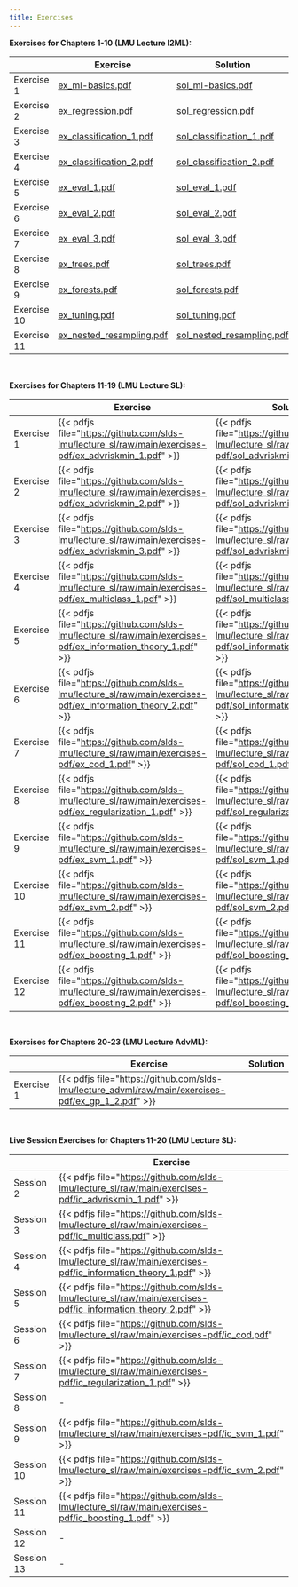 ```yaml
---
title: Exercises
---
```


__Exercises for Chapters 1-10 (LMU Lecture I2ML):__

|             | Exercise         | Solution           | Python Solution    |
| ------------| ---------------- | ------------------ | ------------------ |
| Exercise 1  &nbsp;| [ex_ml-basics.pdf](https://github.com/slds-lmu/lecture_i2ml/raw/master/exercises-pdf/ex_ml-basics.pdf) | [sol_ml-basics.pdf](https://github.com/slds-lmu/lecture_i2ml/raw/master/exercises-pdf/sol_ml-basics.pdf) |          |
| Exercise 2  &nbsp;| [ex_regression.pdf](https://github.com/slds-lmu/lecture_i2ml/raw/master/exercises-pdf/ex_regression.pdf) | [sol_regression.pdf](https://github.com/slds-lmu/lecture_i2ml/raw/master/exercises-pdf/sol_regression.pdf) | [sol_regression_py.ipynb](https://github.com/slds-lmu/lecture_i2ml/blob/master/exercises/supervised-regression/sol_regression_py.ipynb) | 
| Exercise 3  &nbsp;| [ex_classification_1.pdf](https://github.com/slds-lmu/lecture_i2ml/raw/master/exercises-pdf/ex_classification_1.pdf) | [sol_classification_1.pdf](https://github.com/slds-lmu/lecture_i2ml/raw/master/exercises-pdf/sol_classification_1.pdf) |          |
| Exercise 4  &nbsp;| [ex_classification_2.pdf](https://github.com/slds-lmu/lecture_i2ml/raw/master/exercises-pdf/ex_classification_2.pdf) | [sol_classification_2.pdf](https://github.com/slds-lmu/lecture_i2ml/raw/master/exercises-pdf/sol_classification_2.pdf) | [sol_classification_2_py.ipynb](https://github.com/slds-lmu/lecture_i2ml/blob/master/exercises/supervised-classification/sol_classification_2_py.ipynb) |
| Exercise 5  &nbsp;| [ex_eval_1.pdf](https://github.com/slds-lmu/lecture_i2ml/raw/master/exercises-pdf/ex_eval_1.pdf) | [sol_eval_1.pdf](https://github.com/slds-lmu/lecture_i2ml/raw/master/exercises-pdf/sol_eval_1.pdf) | [sol_eval_1_py.ipynb](https://github.com/slds-lmu/lecture_i2ml/blob/master/exercises/evaluation/sol_eval_1_py.ipynb)  |
| Exercise 6  &nbsp;| [ex_eval_2.pdf](https://github.com/slds-lmu/lecture_i2ml/raw/master/exercises-pdf/ex_eval_2.pdf) | [sol_eval_2.pdf](https://github.com/slds-lmu/lecture_i2ml/raw/master/exercises-pdf/sol_eval_2.pdf) | [sol_eval_2_py.ipynb](https://github.com/slds-lmu/lecture_i2ml/blob/master/exercises/evaluation/sol_eval_2_py.ipynb)  |
| Exercise 7  &nbsp;| [ex_eval_3.pdf](https://github.com/slds-lmu/lecture_i2ml/raw/master/exercises-pdf/ex_eval_3.pdf) | [sol_eval_3.pdf](https://github.com/slds-lmu/lecture_i2ml/raw/master/exercises-pdf/sol_eval_3.pdf) |  [sol_eval_3_py.ipynb](https://github.com/slds-lmu/lecture_i2ml/blob/master/exercises/evaluation/sol_eval_3_py.ipynb)   |
| Exercise 8  &nbsp;| [ex_trees.pdf](https://github.com/slds-lmu/lecture_i2ml/raw/master/exercises-pdf/ex_trees.pdf) | [sol_trees.pdf](https://github.com/slds-lmu/lecture_i2ml/raw/master/exercises-pdf/sol_trees.pdf) |  [sol_trees_py.ipynb](https://github.com/slds-lmu/lecture_i2ml/blob/master/exercises/trees/sol_trees_py.ipynb)   |
| Exercise 9  &nbsp;| [ex_forests.pdf](https://github.com/slds-lmu/lecture_i2ml/raw/master/exercises-pdf/ex_forests.pdf) | [sol_forests.pdf](https://github.com/slds-lmu/lecture_i2ml/raw/master/exercises-pdf/sol_forests.pdf) | [sol_forests_py.ipynb](https://github.com/slds-lmu/lecture_i2ml/blob/master/exercises/forests/sol_forests_py.ipynb)    |
| Exercise 10 &nbsp;| [ex_tuning.pdf](https://github.com/slds-lmu/lecture_i2ml/raw/master/exercises-pdf/ex_tuning.pdf) | [sol_tuning.pdf](https://github.com/slds-lmu/lecture_i2ml/raw/master/exercises-pdf/sol_tuning.pdf) |          |
| Exercise 11 &nbsp;| [ex_nested_resampling.pdf](https://github.com/slds-lmu/lecture_i2ml/raw/master/exercises-pdf/ex_nested_resampling.pdf) &emsp;| [sol_nested_resampling.pdf](https://github.com/slds-lmu/lecture_i2ml/raw/master/exercises-pdf/sol_nested_resampling.pdf) &emsp;|          |

<br>

__Exercises for Chapters 11-19 (LMU Lecture SL):__

|            | Exercise    | Solution |
| ---------| -------------- | -------------|
| Exercise 1 | {{< pdfjs file="https://github.com/slds-lmu/lecture_sl/raw/main/exercises-pdf/ex_advriskmin_1.pdf" >}} | {{< pdfjs file="https://github.com/slds-lmu/lecture_sl/raw/main/exercises-pdf/sol_advriskmin_1.pdf" >}} |
| Exercise 2 | {{< pdfjs file="https://github.com/slds-lmu/lecture_sl/raw/main/exercises-pdf/ex_advriskmin_2.pdf" >}} | {{< pdfjs file="https://github.com/slds-lmu/lecture_sl/raw/main/exercises-pdf/sol_advriskmin_2.pdf" >}} |
| Exercise 3 | {{< pdfjs file="https://github.com/slds-lmu/lecture_sl/raw/main/exercises-pdf/ex_advriskmin_3.pdf" >}} | {{< pdfjs file="https://github.com/slds-lmu/lecture_sl/raw/main/exercises-pdf/sol_advriskmin_3.pdf" >}} |
| Exercise 4 | {{< pdfjs file="https://github.com/slds-lmu/lecture_sl/raw/main/exercises-pdf/ex_multiclass_1.pdf" >}} | {{< pdfjs file="https://github.com/slds-lmu/lecture_sl/raw/main/exercises-pdf/sol_multiclass_1.pdf" >}} |
| Exercise 5 | {{< pdfjs file="https://github.com/slds-lmu/lecture_sl/raw/main/exercises-pdf/ex_information_theory_1.pdf" >}} | {{< pdfjs file="https://github.com/slds-lmu/lecture_sl/raw/main/exercises-pdf/sol_information_theory_1.pdf" >}} |
| Exercise 6 | {{< pdfjs file="https://github.com/slds-lmu/lecture_sl/raw/main/exercises-pdf/ex_information_theory_2.pdf" >}} | {{< pdfjs file="https://github.com/slds-lmu/lecture_sl/raw/main/exercises-pdf/sol_information_theory_2.pdf" >}} |
| Exercise 7 | {{< pdfjs file="https://github.com/slds-lmu/lecture_sl/raw/main/exercises-pdf/ex_cod_1.pdf" >}} | {{< pdfjs file="https://github.com/slds-lmu/lecture_sl/raw/main/exercises-pdf/sol_cod_1.pdf" >}} |
| Exercise 8 | {{< pdfjs file="https://github.com/slds-lmu/lecture_sl/raw/main/exercises-pdf/ex_regularization_1.pdf" >}} | {{< pdfjs file="https://github.com/slds-lmu/lecture_sl/raw/main/exercises-pdf/sol_regularization_1.pdf" >}} |
| Exercise 9 | {{< pdfjs file="https://github.com/slds-lmu/lecture_sl/raw/main/exercises-pdf/ex_svm_1.pdf" >}} | {{< pdfjs file="https://github.com/slds-lmu/lecture_sl/raw/main/exercises-pdf/sol_svm_1.pdf" >}} |
| Exercise 10 | {{< pdfjs file="https://github.com/slds-lmu/lecture_sl/raw/main/exercises-pdf/ex_svm_2.pdf" >}} | {{< pdfjs file="https://github.com/slds-lmu/lecture_sl/raw/main/exercises-pdf/sol_svm_2.pdf" >}} |
| Exercise 11 | {{< pdfjs file="https://github.com/slds-lmu/lecture_sl/raw/main/exercises-pdf/ex_boosting_1.pdf" >}} | {{< pdfjs file="https://github.com/slds-lmu/lecture_sl/raw/main/exercises-pdf/sol_boosting_1.pdf" >}} |
| Exercise 12 | {{< pdfjs file="https://github.com/slds-lmu/lecture_sl/raw/main/exercises-pdf/ex_boosting_2.pdf" >}} | {{< pdfjs file="https://github.com/slds-lmu/lecture_sl/raw/main/exercises-pdf/sol_boosting_2.pdf" >}} |

<br>

__Exercises for Chapters 20-23 (LMU Lecture AdvML):__

|            | Exercise    | Solution |
| ---------| -------------- | -------------|
| Exercise 1 | {{< pdfjs file="https://github.com/slds-lmu/lecture_advml/raw/main/exercises-pdf/ex_gp_1_2.pdf" >}} |  |

<br>

__Live Session Exercises for Chapters 11-20 (LMU Lecture SL):__

|            | Exercise    | 
| ---------| -------------- | 
|Session 2| {{< pdfjs file="https://github.com/slds-lmu/lecture_sl/raw/main/exercises-pdf/ic_advriskmin_1.pdf" >}} | 
|Session 3| {{< pdfjs file="https://github.com/slds-lmu/lecture_sl/raw/main/exercises-pdf/ic_multiclass.pdf" >}} | 
|Session 4| {{< pdfjs file="https://github.com/slds-lmu/lecture_sl/raw/main/exercises-pdf/ic_information_theory_1.pdf" >}} | 
|Session 5| {{< pdfjs file="https://github.com/slds-lmu/lecture_sl/raw/main/exercises-pdf/ic_information_theory_2.pdf" >}} | 
|Session 6| {{< pdfjs file="https://github.com/slds-lmu/lecture_sl/raw/main/exercises-pdf/ic_cod.pdf" >}} | 
|Session 7| {{< pdfjs file="https://github.com/slds-lmu/lecture_sl/raw/main/exercises-pdf/ic_regularization_1.pdf" >}} | 
|Session 8| - | 
|Session 9| {{< pdfjs file="https://github.com/slds-lmu/lecture_sl/raw/main/exercises-pdf/ic_svm_1.pdf" >}} | 
|Session 10| {{< pdfjs file="https://github.com/slds-lmu/lecture_sl/raw/main/exercises-pdf/ic_svm_2.pdf" >}} | 
|Session 11| {{< pdfjs file="https://github.com/slds-lmu/lecture_sl/raw/main/exercises-pdf/ic_boosting_1.pdf" >}} | 
|Session 12| - | 
|Session 13| - | 

